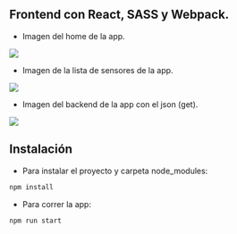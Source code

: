 ## Frontend con React, SASS y Webpack.

- Imagen del home de la app.

![](https://i.imgur.com/deA2PTs.png)

- Imagen de la lista de sensores de la app.

![](https://i.imgur.com/Y1Qwl0F.png)

- Imagen del backend de la app con el json (get).

![](https://i.imgur.com/cptv28P.png)

## Instalación

- Para instalar el proyecto y carpeta node_modules:

```bash
npm install
```


- Para correr la app:

```bash
npm run start
```
